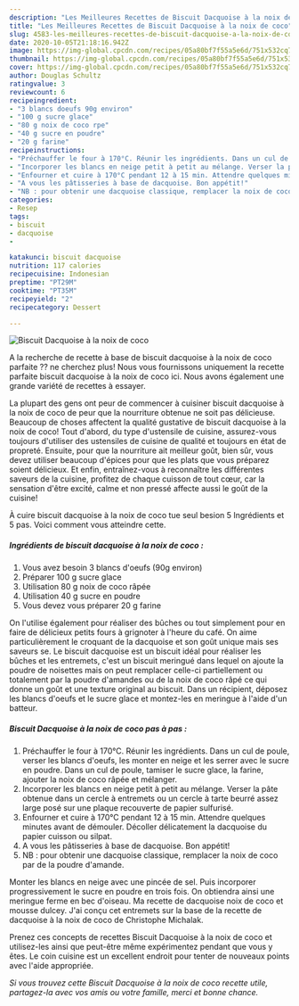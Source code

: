 ```yaml
---
description: "Les Meilleures Recettes de Biscuit Dacquoise à la noix de coco"
title: "Les Meilleures Recettes de Biscuit Dacquoise à la noix de coco"
slug: 4583-les-meilleures-recettes-de-biscuit-dacquoise-a-la-noix-de-coco
date: 2020-10-05T21:18:16.942Z
image: https://img-global.cpcdn.com/recipes/05a80bf7f55a5e6d/751x532cq70/biscuit-dacquoise-a-la-noix-de-coco-photo-principale-de-la-recette.jpg
thumbnail: https://img-global.cpcdn.com/recipes/05a80bf7f55a5e6d/751x532cq70/biscuit-dacquoise-a-la-noix-de-coco-photo-principale-de-la-recette.jpg
cover: https://img-global.cpcdn.com/recipes/05a80bf7f55a5e6d/751x532cq70/biscuit-dacquoise-a-la-noix-de-coco-photo-principale-de-la-recette.jpg
author: Douglas Schultz
ratingvalue: 3
reviewcount: 6
recipeingredient:
- "3 blancs doeufs 90g environ"
- "100 g sucre glace"
- "80 g noix de coco rpe"
- "40 g sucre en poudre"
- "20 g farine"
recipeinstructions:
- "Préchauffer le four à 170°C. Réunir les ingrédients. Dans un cul de poule, verser les blancs d&#39;oeufs, les monter en neige et les serrer avec le sucre en poudre. Dans un cul de poule, tamiser le sucre glace, la farine, ajouter la noix de coco râpée et mélanger."
- "Incorporer les blancs en neige petit à petit au mélange. Verser la pâte obtenue dans un cercle à entremets ou un cercle à tarte beurré assez large posé sur une plaque recouverte de papier sulfurisé."
- "Enfourner et cuire à 170°C pendant 12 à 15 min. Attendre quelques minutes avant de démouler. Décoller délicatement la dacquoise du papier cuisson ou silpat."
- "A vous les pâtisseries à base de dacquoise. Bon appétit!"
- "NB : pour obtenir une dacquoise classique, remplacer la noix de coco par de la poudre d&#39;amande."
categories:
- Resep
tags:
- biscuit
- dacquoise
- 

katakunci: biscuit dacquoise  
nutrition: 117 calories
recipecuisine: Indonesian
preptime: "PT29M"
cooktime: "PT35M"
recipeyield: "2"
recipecategory: Dessert

---
```



![Biscuit Dacquoise à la noix de coco](https://img-global.cpcdn.com/recipes/05a80bf7f55a5e6d/751x532cq70/biscuit-dacquoise-a-la-noix-de-coco-photo-principale-de-la-recette.jpg)

A la recherche de recette à base de biscuit dacquoise à la noix de coco parfaite ?? ne cherchez plus! Nous vous fournissons uniquement la recette parfaite biscuit dacquoise à la noix de coco ici. Nous avons également une grande variété de recettes à essayer.

La plupart des gens ont peur de commencer à cuisiner biscuit dacquoise à la noix de coco de peur que la nourriture obtenue ne soit pas délicieuse. Beaucoup de choses affectent la qualité gustative de biscuit dacquoise à la noix de coco! Tout d'abord, du type d'ustensile de cuisine, assurez-vous toujours d'utiliser des ustensiles de cuisine de qualité et toujours en état de propreté. Ensuite, pour que la nourriture ait meilleur goût, bien sûr, vous devez utiliser beaucoup d'épices pour que les plats que vous préparez soient délicieux. Et enfin, entraînez-vous à reconnaître les différentes saveurs de la cuisine, profitez de chaque cuisson de tout cœur, car la sensation d'être excité, calme et non pressé affecte aussi le goût de la cuisine!

<!--inarticleads1-->

À cuire biscuit dacquoise à la noix de coco tue seul besion 5 Ingrédients et 5 pas. Voici comment vous atteindre cette.

##### Ingrédients de biscuit dacquoise à la noix de coco :

1. Vous avez besoin 3 blancs d&#39;oeufs (90g environ)
1. Préparer 100 g sucre glace
1. Utilisation 80 g noix de coco râpée
1. Utilisation 40 g sucre en poudre
1. Vous devez vous préparer 20 g farine


On l&#39;utilise également pour réaliser des bûches ou tout simplement pour en faire de délicieux petits fours à grignoter à l&#39;heure du café. On aime particulièrement le croquant de la dacquoise et son goût unique mais ses saveurs se. Le biscuit dacquoise est un biscuit idéal pour réaliser les bûches et les entremets, c&#39;est un biscuit meringué dans lequel on ajoute la poudre de noisettes mais on peut remplacer celle-ci partiellement ou totalement par la poudre d&#39;amandes ou de la noix de coco râpé ce qui donne un goût et une texture original au biscuit. Dans un récipient, déposez les blancs d&#39;oeufs et le sucre glace et montez-les en meringue à l&#39;aide d&#39;un batteur. 

<!--inarticleads2-->

##### Biscuit Dacquoise à la noix de coco pas à pas :

1. Préchauffer le four à 170°C. Réunir les ingrédients. Dans un cul de poule, verser les blancs d&#39;oeufs, les monter en neige et les serrer avec le sucre en poudre. Dans un cul de poule, tamiser le sucre glace, la farine, ajouter la noix de coco râpée et mélanger.
1. Incorporer les blancs en neige petit à petit au mélange. Verser la pâte obtenue dans un cercle à entremets ou un cercle à tarte beurré assez large posé sur une plaque recouverte de papier sulfurisé.
1. Enfourner et cuire à 170°C pendant 12 à 15 min. Attendre quelques minutes avant de démouler. Décoller délicatement la dacquoise du papier cuisson ou silpat.
1. A vous les pâtisseries à base de dacquoise. Bon appétit!
1. NB : pour obtenir une dacquoise classique, remplacer la noix de coco par de la poudre d&#39;amande.


Monter les blancs en neige avec une pincée de sel. Puis incorporer progressivement le sucre en poudre en trois fois. On obtiendra ainsi une meringue ferme en bec d&#39;oiseau. Ma recette de dacquoise noix de coco et mousse dulcey. J&#39;ai conçu cet entremets sur la base de la recette de dacquoise à la noix de coco de Christophe Michalak. 

<!--inarticleads1-->

<p>
Prenez ces concepts de recettes Biscuit Dacquoise à la noix de coco et utilisez-les ainsi que peut-être même expérimentez pendant que vous y êtes. Le coin cuisine est un excellent endroit pour tenter de nouveaux points avec l'aide appropriée.
</p>

<p>
<i>Si vous trouvez cette Biscuit Dacquoise à la noix de coco recette utile, partagez-la avec vos amis ou votre famille, merci et bonne chance.</i>
</p>
